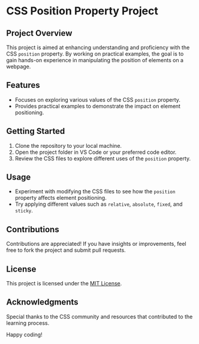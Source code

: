 # CSS Position Property Project

## Project Overview

This project is aimed at enhancing understanding and proficiency with the CSS `position` property. By working on practical examples, the goal is to gain hands-on experience in manipulating the position of elements on a webpage.

## Features

- Focuses on exploring various values of the CSS `position` property.
- Provides practical examples to demonstrate the impact on element positioning.

## Getting Started

1. Clone the repository to your local machine.
2. Open the project folder in VS Code or your preferred code editor.
3. Review the CSS files to explore different uses of the `position` property.

## Usage

- Experiment with modifying the CSS files to see how the `position` property affects element positioning.
- Try applying different values such as `relative`, `absolute`, `fixed`, and `sticky`.

## Contributions

Contributions are appreciated! If you have insights or improvements, feel free to fork the project and submit pull requests.

## License

This project is licensed under the [MIT License](LICENSE.md).

## Acknowledgments

Special thanks to the CSS community and resources that contributed to the learning process.

Happy coding!
